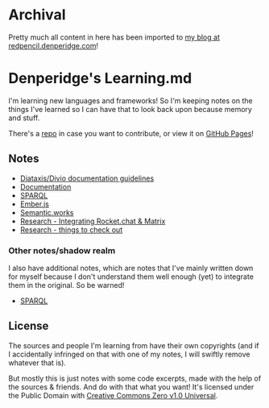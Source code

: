 # Archival
Pretty much all content in here has been imported to [my blog at redpencil.denperidge.com](https://redpencil.denperidge.com/all-of-the-categories/shadow-realm-archive/)!

# Denperidge's Learning.md
I'm learning new languages and frameworks! So I'm keeping notes on the things I've learned so I can have that to look back upon because memory and stuff.

There's a [repo](https://github.com/Denperidge/Learning.md) in case you want to contribute, or view it on [GitHub Pages](https://denperidge-redpencil.github.io/Learning.md/)!

## Notes
- [Diataxis/Divio documentation guidelines](Notes/diataxis-divio-quickstart.md)
- [Documentation](Notes/docs.md)
- [SPARQL](Notes/sparql.md)
- [Ember.js](Notes/emberjs.md)
- [Semantic.works](Notes/semantic-works.md)
- [Research - Integrating Rocket.chat & Matrix](Notes/rocketchat-matrix-integration.md)
- [Research - things to check out](Notes/things-to-check-out.md)

### Other notes/shadow realm
I also have additional notes, which are notes that I've mainly written down for myself because I don't understand them well enough (yet) to integrate them in the original. So be warned!

- [SPARQL](Notes/Other/sparql.md)

## License
The sources and people I'm learning from have their own copyrights (and if I accidentally infringed on that with one of my notes, I will swiftly remove whatever that is).

But mostly this is just notes with some code excerpts, made with the help of the sources & friends. And do with that what you want! It's licensed under the Public Domain with [Creative Commons Zero v1.0 Universal](LICENSE).

